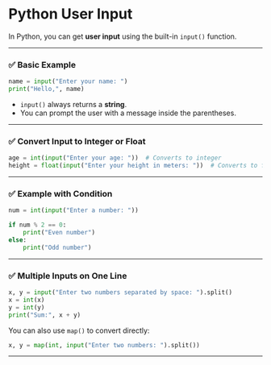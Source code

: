 ﻿# Python User Input
In Python, you can get **user input** using the built-in `input()` function.

---

### ✅ **Basic Example**

```python
name = input("Enter your name: ")
print("Hello,", name)
```

* `input()` always returns a **string**.
* You can prompt the user with a message inside the parentheses.

---

### ✅ **Convert Input to Integer or Float**

```python
age = int(input("Enter your age: "))  # Converts to integer
height = float(input("Enter your height in meters: "))  # Converts to float
```

---

### ✅ **Example with Condition**

```python
num = int(input("Enter a number: "))

if num % 2 == 0:
    print("Even number")
else:
    print("Odd number")
```

---

### ✅ **Multiple Inputs on One Line**

```python
x, y = input("Enter two numbers separated by space: ").split()
x = int(x)
y = int(y)
print("Sum:", x + y)
```

You can also use `map()` to convert directly:

```python
x, y = map(int, input("Enter two numbers: ").split())
```

---

